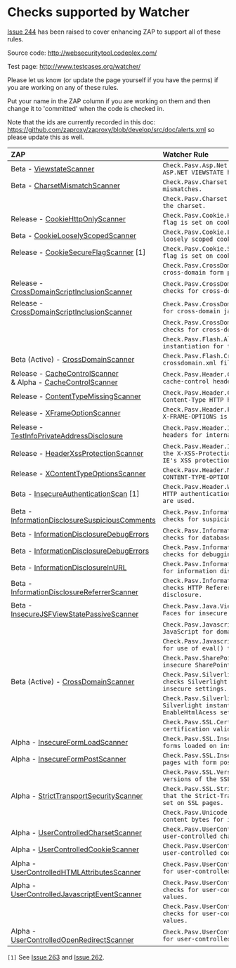 # Checks supported by Watcher

[Issue 244](https://github.com/zaproxy/zaproxy/issues/244) has been raised to cover enhancing ZAP to support all of these rules.

Source code: http://websecuritytool.codeplex.com/

Test page: http://www.testcases.org/watcher/

Please let us know (or update the page yourself if you have the perms) if you are working on any of these rules.

Put your name in the ZAP column if you are working on them and then change it to 'committed' when the code is checked in.

Note that the ids are currently recorded in this doc: https://github.com/zaproxy/zaproxy/blob/develop/src/doc/alerts.xml so please update this as well.

| ZAP | Watcher Rule |
|:----|:-------------|
| Beta - [ViewstateScanner](https://github.com/zaproxy/zap-extensions/blob/beta/src/org/zaproxy/zap/extension/pscanrulesBeta/ViewstateScanner.java) | `Check.Pasv.Asp.Net.ViewState.Mac.cs tests if ASP.NET VIEWSTATE has MAC protection disabled.` |
| Beta - [CharsetMismatchScanner](https://github.com/zaproxy/zap-extensions/blob/beta/src/org/zaproxy/zap/extension/pscanrulesBeta/CharsetMismatchScanner.java) | `Check.Pasv.Charset.Mismatch.cs tests charset mismatches.`|
| | `Check.Pasv.Charset.Utf.cs test that UTF8 is set as the charset.`|
| Release - [CookieHttpOnlyScanner](https://github.com/zaproxy/zap-extensions/blob/master/src/org/zaproxy/zap/extension/pscanrules/CookieHttpOnlyScanner.java) | `Check.Pasv.Cookie.HttpOnly.cs tests that HttpOnly flag is set on cookies.`|
| Beta - [CookieLooselyScopedScanner](https://github.com/zaproxy/zap-extensions/blob/beta/src/org/zaproxy/zap/extension/pscanrulesBeta/CookieLooselyScopedScanner.java) |  `Check.Pasv.Cookie.LooselyScoped.cs checks for loosely scoped cookies.`|
| Release - [CookieSecureFlagScanner](https://github.com/zaproxy/zap-extensions/blob/master/src/org/zaproxy/zap/extension/pscanrules/CookieSecureFlagScanner.java) [1] |  `Check.Pasv.Cookie.Secure.cs test that the 'secure' flag is set on cookies over SSL.`|
|     |  `Check.Pasv.CrossDomain.FormSubmit.cs checks for cross-domain form post.`|
| Release - [CrossDomainScriptInclusionScanner](https://github.com/zaproxy/zap-extensions/blob/master/src/org/zaproxy/zap/extension/pscanrules/CrossDomainScriptInclusionScanner.java) |  `Check.Pasv.CrossDomain.JavascriptReference.cs checks for cross-domain javascript references.`|
| Release - [CrossDomainScriptInclusionScanner](https://github.com/zaproxy/zap-extensions/blob/master/src/org/zaproxy/zap/extension/pscanrules/CrossDomainScriptInclusionScanner.java) |  `Check.Pasv.CrossDomain.ScriptReference.cs checks for cross-domain javascript files inclusion.`|
| |  `Check.Pasv.CrossDomain.StyleSheetInclusion.cs checks for cross-domain stylesheets.`|
|     |  `Check.Pasv.Flash.AllowScriptAccess.cs checks Flash instantiation for the AllowScriptAccess setting.`|
| Beta (Active) - [CrossDomainScanner](https://github.com/zaproxy/zap-extensions/blob/beta/src/org/zaproxy/zap/extension/ascanrulesBeta/CrossDomainScanner.java) |  `Check.Pasv.Flash.CrossDomain.cs checks Flash crossdomain.xml file for insecure settings.`|
| Release - [CacheControlScanner](https://github.com/zaproxy/zap-extensions/blob/master/src/org/zaproxy/zap/extension/pscanrules/CacheControlScanner.java) <br> & Alpha - [CacheControlScanner](https://github.com/zaproxy/zap-extensions/blob/master/src/org/zaproxy/zap/extension/pscanrules/CacheControlScanner.java) |  `Check.Pasv.Header.CacheControl.cs checks HTTP cache-control header on SSL pages.`|
| Release - [ContentTypeMissingScanner](https://github.com/zaproxy/zap-extensions/blob/master/src/org/zaproxy/zap/extension/pscanrules/ContentTypeMissingScanner.java) |  `Check.Pasv.Header.ContentTypeMissing.cs that the Content-Type HTTP header is not missing.`|
| Release - [XFrameOptionScanner](https://github.com/zaproxy/zap-extensions/blob/master/src/org/zaproxy/zap/extension/pscanrules/XFrameOptionScanner.java) |  `Check.Pasv.Header.FrameOptions.cs checks that the X-FRAME-OPTIONS is not missing or insecurely set.`|
| Release - [TestInfoPrivateAddressDisclosure](https://github.com/zaproxy/zap-extensions/blob/master/src/org/zaproxy/zap/extension/pscanrules/TestInfoPrivateAddressDisclosure.java) |  `Check.Pasv.Header.InternalIp.cs checks HTTP headers for internal IP address disclosure`|
| Release - [HeaderXssProtectionScanner](https://github.com/zaproxy/zap-extensions/blob/master/src/org/zaproxy/zap/extension/pscanrules/HeaderXssProtectionScanner.java) |  `Check.Pasv.Header.IeXssProtection.cs checks that the X-XSS-Protection has not been set to disable IE's XSS protection.`|
| Release - [XContentTypeOptionsScanner](https://github.com/zaproxy/zap-extensions/blob/master/src/org/zaproxy/zap/extension/pscanrules/XContentTypeOptionsScanner.java) |  `Check.Pasv.Header.MimeSniff.cs checks that the X-CONTENT-TYPE-OPTIONS has been set.`|
| Beta - [InsecureAuthenticationScan](https://github.com/zaproxy/zap-extensions/blob/beta/src/org/zaproxy/zap/extension/pscanrulesBeta/InsecureAuthenticationScan.java) [1] |  `Check.Pasv.Header.WeakAuth.cs alerts when weak HTTP authentication protocols like Basic or Digest are used.`|
| Beta - [InformationDisclosureSuspiciousComments](https://github.com/zaproxy/zap-extensions/blob/beta/src/org/zaproxy/zap/extension/pscanrulesBeta/InformationDisclosureSuspiciousComments.java) |  `Check.Pasv.InformationDisclosure.Comments.cs checks for suspicious comments.`|
| Beta - [InformationDisclosureDebugErrors](https://github.com/zaproxy/zap-extensions/blob/beta/src/org/zaproxy/zap/extension/pscanrulesBeta/InformationDisclosureDebugErrors.java) |  `Check.Pasv.InformationDisclosure.DatabaseErrors.cs checks for database error messages.`|
| Beta - [InformationDisclosureDebugErrors](https://github.com/zaproxy/zap-extensions/blob/beta/src/org/zaproxy/zap/extension/pscanrulesBeta/InformationDisclosureDebugErrors.java) |  `Check.Pasv.InformationDisclosure.DebugErrors.cs checks for debugging error messages.`|
| Beta - [InformationDisclosureInURL](https://github.com/zaproxy/zap-extensions/blob/beta/src/org/zaproxy/zap/extension/pscanrulesBeta/InformationDisclosureInURL.java) |  `Check.Pasv.InformationDisclosure.InUrl.cs checks for information disclosure in URL parameters.`|
| Beta - [InformationDisclosureReferrerScanner](https://github.com/zaproxy/zap-extensions/blob/beta/src/org/zaproxy/zap/extension/pscanrulesBeta/InformationDisclosureReferrerScanner.java) |  `Check.Pasv.InformationDisclosure.ReferrerLeak.cs checks HTTP Referer header for information disclosure.`|
| Beta - [InsecureJSFViewStatePassiveScanner](https://github.com/zaproxy/zap-extensions/blob/beta/src/org/zaproxy/zap/extension/pscanrulesBeta/InsecureJSFViewStatePassiveScanner.java) |  `Check.Pasv.Java.ViewState.cs checks JavaServer Faces for insecure ViewState.`|
|     |  `Check.Pasv.Javascript.DomainLowering.cs checks JavaScript for domain lowering operations.`|
| |  `Check.Pasv.Javascript.Eval.cs checks JavaScript for use of eval() type methods.`|
|     |  `Check.Pasv.SharePoint.DocLib.cs checks for insecure SharePoint document libraries.`|
| Beta (Active) - [CrossDomainScanner](https://github.com/zaproxy/zap-extensions/blob/beta/src/org/zaproxy/zap/extension/ascanrulesBeta/CrossDomainScanner.java) |  `Check.Pasv.Silverlight.ClientAccessPolicy.cs checks Silverlight clientaccesspolicy.xml for insecure settings.`|
|     |  `Check.Pasv.Silverlight.EnableHtmlAccess.cs checks Silverlight instantiation for insecure EnableHtmlAcess setting.`|
|     |  `Check.Pasv.SSL.CertValidation.cs check for SSL certification validation errors.`|
| Alpha - [InsecureFormLoadScanner](https://github.com/zaproxy/zap-extensions/blob/alpha/src/org/zaproxy/zap/extension/pscanrulesAlpha/InsecureFormLoadScanner.java) |  `Check.Pasv.SSL.InsecureFormLoad.cs checks for SSL forms loaded on insecure pages.`|
| Alpha - [InsecureFormPostScanner](https://github.com/zaproxy/zap-extensions/blob/alpha/src/org/zaproxy/zap/extension/pscanrulesAlpha/InsecureFormPostScanner.java) |  `Check.Pasv.SSL.InsecureFormPost.cs checks for SSL pages with form post to insecure page.`|
|     |  `Check.Pasv.SSL.Version.cs tests if insecure versions of the SSL protocol are allowed.`|
| Alpha - [StrictTransportSecurityScanner](https://github.com/zaproxy/zap-extensions/blob/alpha/src/org/zaproxy/zap/extension/pscanrulesAlpha/StrictTransportSecurityScanner.java) |  `Check.Pasv.SSL.StrictTransportSecurity.cs checks that the Strict-Transport-Security HTTP header is set on SSL pages.`|
| |  `Check.Pasv.Unicode.InvalidUTF8.cs checks inspects content bytes for invalid UTF8 sequences.`|
| Alpha - [UserControlledCharsetScanner](https://github.com/zaproxy/zap-extensions/blob/alpha/src/org/zaproxy/zap/extension/pscanrulesAlpha/UserControlledCharsetScanner.java) |  `Check.Pasv.UserControlled.Charset.cs checks for user-controlled charset values.`|
| Alpha - [UserControlledCookieScanner](https://github.com/zaproxy/zap-extensions/blob/alpha/src/org/zaproxy/zap/extension/pscanrulesAlpha/UserControlledCookieScanner.java) |  `Check.Pasv.UserControlled.Cookie.cs checks for user-controlled cookie values.`|
| Alpha - [UserControlledHTMLAttributesScanner](https://github.com/zaproxy/zap-extensions/blob/alpha/src/org/zaproxy/zap/extension/pscanrulesAlpha/UserControlledHTMLAttributesScanner.java) |  `Check.Pasv.UserControlled.HtmlAttributes.cs checks for user-controlled HTML attribute values.`|
| Alpha - [UserControlledJavascriptEventScanner](https://github.com/zaproxy/zap-extensions/blob/alpha/src/org/zaproxy/zap/extension/pscanrulesAlpha/UserControlledJavascriptEventScanner.java) |  `Check.Pasv.UserControlled.JavascriptEvent.cs checks for user-controlled javascript event values.`|
|     |  `Check.Pasv.UserControlled.JavascriptProperty.cs checks for user-controlled javascript property values.`|
| Alpha - [UserControlledOpenRedirectScanner](https://github.com/zaproxy/zap-extensions/blob/alpha/src/org/zaproxy/zap/extension/pscanrulesAlpha/UserControlledOpenRedirectScanner.java) |  `Check.Pasv.UserControlled.OpenRedirect.cs checks for user-controlled Open Redirects.`|

`[1]` See [Issue 263](https://github.com/zaproxy/zaproxy/issues/263) and [Issue 262](https://github.com/zaproxy/zaproxy/issues/262).